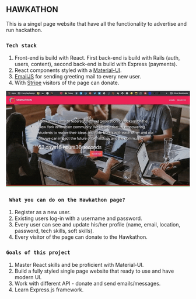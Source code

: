 ## HAWKATHON

This is a singel page website that have all the functionality to advertise and run hackathon. 

### `Tech stack`

1. Front-end is build with React. First back-end is build with Rails (auth, users, content), second back-end is build with Express (payments).
2. React components styled with a [Material-UI](https://material-ui.com).
3. [EmailJS](https://www.emailjs.com/) for sending greeting mail to every new user.
4. With [Stripe](https://stripe.com/) visitors of the page can donate.

![Hawkathon Demo](Oct_24_2019_16_07_05_min.gif)

### ` What you can do on the Hawkathon page?`

1. Register as a new user. 
2. Existing users log-in with a username and password. 
3. Every user can see and update his/her profile (name, email, location, password, tech skills, soft skills). 
4. Every visitor of the page can donate to the Hawkathon.

### `Goals of this project`

1. Master React skills and be proficient with Material-UI.
2. Build a fully styled single page website that ready to use and have modern UI.
3. Work with different API - donate and send emails/messages.
4. Learn Express.js framework.
